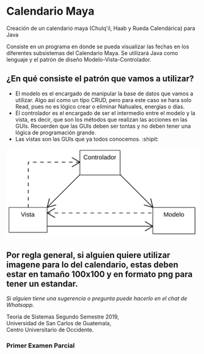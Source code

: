 # Calendario Maya

Creación de un calendario maya (Chulq'il, Haab y Rueda Calendárica) para Java

Consiste en un programa en donde se pueda visualizar las fechas en los diferentes subsistemas del Calendario Maya.
Se utilizará Java como lenguaje y el patrón de diseño Modelo-Vista-Controlador.

## ¿En qué consiste el patrón que vamos a utilizar?

- El modelo es el encargado de manipular la base de datos que vamos a utilizar. Algo así como un tipo CRUD, pero para este caso se hara solo Read, pues no es lógico crear o eliminar Nahuales, energias o días.
- El controlador es el encargado de ser el intermedio entre el modelo y la vista, es decir, que son los métodos que realizan las acciones en las GUIs. Recuerden que las GUIs deben ser tontas y no deben tener una lógica de programación grande.
- Las vistas son las GUIs que ya todos conocemos. :shipit:

![asd](./resources/modelo.png)

## Por regla general, si alguien quiere utilizar imagene para lo del calendario, estas deben estar en tamaño 100x100 y en formato png para tener un estandar.

*Si alguien tiene una sugerencia o pregunta puede hacerlo en el chat de Whatsapp.*

Teoria de Sistemas Segundo Semestre 2019,<br>
Universidad de San Carlos de Guatemala, <br>
Centro Universitario de Occidente.

### Primer Examen Parcial
